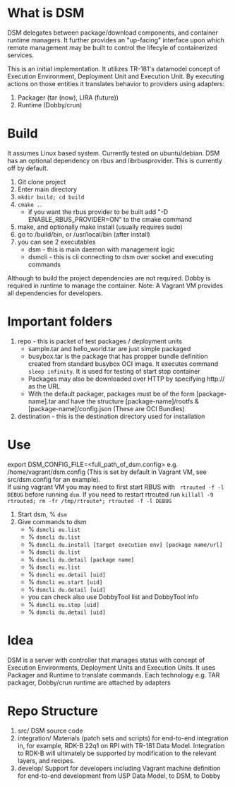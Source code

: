 # What is DSM
DSM delegates between package/download components, and container runtime managers. It further provides an "up-facing" interface upon which remote management may be built to control the lifecyle of containerized services.

This is an initial implementation. It utilizes TR-181's datamodel concept of Execution Environment, Deployment Unit and Execution Unit. By executing actions on those entities it translates behavior to providers using adapters:

1. Packager (tar (now), LIRA (future))
2. Runtime (Dobby/crun)

# Build
It assumes Linux based system. Currently tested on ubuntu/debian. DSM has an optional dependency on rbus and librbusprovider. This is currently off by default.

1. Git clone project
2. Enter main directory
3. `mkdir build; cd build`
4. `cmake .`.
    - if you want the rbus provider to be built add "-D ENABLE_RBUS_PROVIDER=ON" to the cmake command
5. make, and optionally make install (usually requires sudo)
6. go to <dsm>/build/bin, or /usr/local/bin (after install)
7. you can see 2 executables
    - dsm - this is main daemon with management logic
    - dsmcli - this is cli connecting to dsm over socket and executing commands

Although to build the project dependencies are not required. Dobby is required in runtime to manage the container. Note: A Vagrant VM provides all dependencies for developers.

# Important folders
1. repo - this is packet of test packages / deployment units
    - sample.tar and hello_world.tar are just simple packaged
    - busybox.tar is the package that has propper bundle definition created from standard busybox OCI image. It executes command `sleep infinity`. It is used for testing of start stop container
    - Packages may also be downloaded over HTTP by specifying http://<package> as the URL
    - With the default packager, packages must be of the form [package-name].tar and have the structure [package-name]/rootfs & [package-name]/config.json (These are OCI Bundles)
2. destination - this is the destination directory used for installation

# Use
export DSM_CONFIG_FILE=<full_path_of_dsm.config> e.g. /home/vagrant/dsm.config (This is set by default in Vagrant VM, see src/dsm.config for an example).  
If using vagrant VM you may need to first start RBUS with ` rtrouted -f -l DEBUG` before running `dsm`. If you need to restart rtrouted run `killall -9 rtrouted; rm -fr /tmp/rtroute*; rtrouted -f -l DEBUG`

1. Start dsm, % `dsm`
2. Give commands to dsm
    - % `dsmcli eu.list`
    - % `dsmcli du.list`
    - % `dsmcli du.install [target execution env] [package name/url]`
    - % `dsmcli du.list`
    - % `dsmcli du.detail [package name]`
    - % `dsmcli eu.list`
    - % `dsmcli eu.detail [uid]`
    - % `dsmcli eu.start [uid]`
    - % `dsmcli du.detail [uid]`
    - you can check also use DobbyTool list and DobbyTool info
    - % `dsmcli eu.stop [uid]`
    - % `dsmcli du.detail [uid]`
    
# Idea
DSM is a server with controller that manages status with concept of Execution Environments, Deployment Units and Execution Units. It uses Packager and Runtime to translate commands. Each technology e.g. TAR packager, Dobby/crun runtime are attached by adapters

# Repo Structure
1. src/ DSM source code
2. integration/ Materials (patch sets and scripts) for end-to-end integration in, for example, RDK-B 22q1 on RPI with TR-181 Data Model. Integration to RDK-B will ultimately be supported by modification to the relevant layers, and recipes.
3. develop/ Support for developers including Vagrant machine definition for end-to-end development from USP Data Model, to DSM, to Dobby

